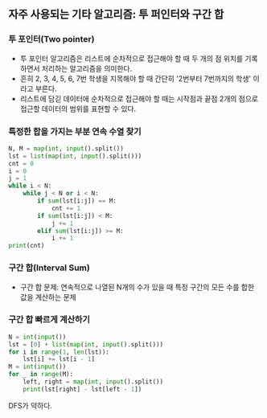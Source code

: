 ## 자주 사용되는 기타 알고리즘: 투 퍼인터와 구간 합

### 투 포인터(Two pointer)
- 투 포인터 알고리즘은 리스트에 순차적으로 접근해야 할 때 두 개의 점 위치를 기록하면서 처리하는 알고리즘을 의미한다.
- 흔히 2, 3, 4, 5, 6, 7번 학생을 지목해야 할 때 간단히 '2번부터 7번까지의 학생' 이라고 부른다.
- 리스트에 담긷 데이터에 순차적으로 접근해야 할 때는 시작점과 끝점 2개의 점으로 접근할 데이터의 범위를 표현할 수 있다.
  
### 특정한 합을 가지는 부분 연속 수열 찾기
``` python
N, M = map(int, input().split())
lst = list(map(int, input().split()))
cnt = 0
i = 0
j = 1
while i < N:
    while j < N or i < N:
        if sum(lst[i:j]) == M:
            cnt += 1
        if sum(lst[i:j]) < M:
            j += 1
        elif sum(lst[i:j]) >= M:
            i += 1
print(cnt)
```

### 구간 합(Interval Sum)
- 구간 합 문제: 연속적으로 나열된 N개의 수가 있을 때 특정 구간의 모든 수를 합한 값을 계산하는 문제

### 구간 합 빠르게 계산하기
```python
N = int(input())
lst = [0] + list(map(int, input().split()))
for i in range(1, len(lst)):
    lst[i] += lst[i - 1]
M = int(input())
for _ in range(M):
    left, right = map(int, input().split())
    print(lst[right] - lst[left - 1])
```

DFS가 약하다.